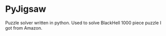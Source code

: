 # PyJigsaw
Puzzle solver written in python. Used to solve BlackHell 1000 piece puzzle I got from Amazon.
